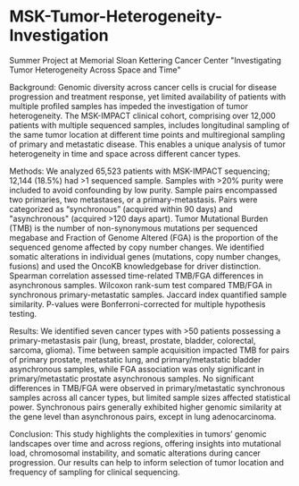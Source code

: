 # MSK-Tumor-Heterogeneity-Investigation
Summer Project at Memorial Sloan Kettering Cancer Center "Investigating Tumor Heterogeneity Across Space and Time"


Background: Genomic diversity across cancer cells is crucial for disease progression and treatment response, yet limited availability of patients with multiple profiled samples has impeded the investigation of tumor heterogeneity. The MSK-IMPACT clinical cohort, comprising over 12,000 patients with multiple sequenced samples, includes longitudinal sampling of the same tumor location at different time points and multiregional sampling of primary and metastatic disease. This enables a unique analysis of tumor heterogeneity in time and space across different cancer types.

Methods: We analyzed 65,523 patients with MSK-IMPACT sequencing; 12,144 (18.5%) had >1 sequenced sample. Samples with >20% purity were included to avoid confounding by low purity. Sample pairs encompassed two primaries, two metastases, or a primary-metastasis. Pairs were categorized as “synchronous” (acquired within 90 days) and "asynchronous" (acquired >120 days apart). Tumor Mutational Burden (TMB) is the number of non-synonymous mutations per sequenced megabase and Fraction of Genome Altered (FGA) is the proportion of the sequenced genome affected by copy number changes. We identified somatic alterations in individual genes (mutations, copy number changes, fusions) and used the OncoKB knowledgebase for driver distinction. Spearman correlation assessed time-related TMB/FGA differences in asynchronous samples. Wilcoxon rank-sum test compared TMB/FGA in synchronous primary-metastatic samples. Jaccard index quantified sample similarity. P-values were Bonferroni-corrected for multiple hypothesis testing.

Results: We identified seven cancer types with >50 patients possessing a primary-metastasis pair (lung, breast, prostate, bladder, colorectal, sarcoma, glioma). Time between sample acquisition impacted TMB for pairs of primary prostate, metastatic lung, and primary/metastatic bladder asynchronous samples, while FGA association was only significant in primary/metastatic prostate asynchronous samples. No significant differences in TMB/FGA were observed in primary/metastatic synchronous samples across all cancer types, but limited sample sizes affected statistical power. Synchronous pairs generally exhibited higher genomic similarity at the gene level than asynchronous pairs, except in lung adenocarcinoma.

Conclusion: This study highlights the complexities in tumors’ genomic landscapes over time and across regions, offering insights into mutational load, chromosomal instability, and somatic alterations during cancer progression. Our results can help to inform selection of tumor location and frequency of sampling for clinical sequencing.
